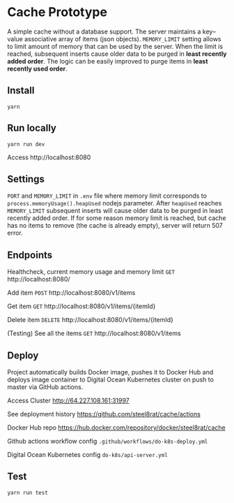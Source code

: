 # Cache Prototype
A simple cache without a database support. The server maintains a key–value associative array of items (json objects). `MEMORY_LIMIT` setting allows to limit amount of memory that can be used by the server. When the limit is reached, subsequent inserts cause older data to be purged in **least recently added order**. The logic can be easily improved to purge items in **least recently used order**. 

## Install
`yarn`

## Run locally
`yarn run dev`

Access http://localhost:8080

## Settings
`PORT` and `MEMORY_LIMIT` in `.env` file where memory limit corresponds to `process.memoryUsage().heapUsed` nodejs parameter. After `heapUsed` reaches `MEMORY_LIMIT` subsequent inserts will cause older data to be purged in least recently added order. If for some reason memory limit is reached, but cache has no items to remove (the cache is already empty), server will return 507 error.   


## Endpoints
Healthcheck, current memory usage and memory limit `GET` http://localhost:8080/

Add item `POST` http://localhost:8080/v1/items

Get item `GET` http://localhost:8080/v1/items/{itemId}

Delete item `DELETE` http://localhost:8080/v1/items/{itemId}

(Testing) See all the items `GET` http://localhost:8080/v1/items


## Deploy
Project automatically builds Docker image, pushes it to Docker Hub and deploys image container to Digital Ocean Kubernetes cluster on push to master via GitHub actions.

Access Cluster http://64.227.108.161:31997

See deployment history https://github.com/steel8rat/cache/actions

Docker Hub repo https://hub.docker.com/repository/docker/steel8rat/cache

Github actions workflow config `.github/workflows/do-k8s-deploy.yml`

Digital Ocean Kubernetes config `do-k8s/api-server.yml`

## Test

`yarn run test`







